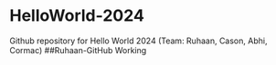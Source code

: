 # HelloWorld-2024
Github repository for Hello World 2024 (Team: Ruhaan, Cason, Abhi, Cormac)
##Ruhaan-GitHub Working
